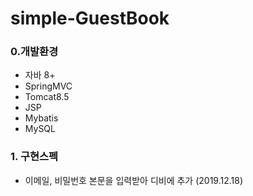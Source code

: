 # simple-GuestBook

### 0.개발환경
- 자바 8+
- SpringMVC
- Tomcat8.5
- JSP
- Mybatis
- MySQL

### 1. 구현스펙
- 이메일, 비밀번호 본문을 입력받아 디비에 추가 (2019.12.18)